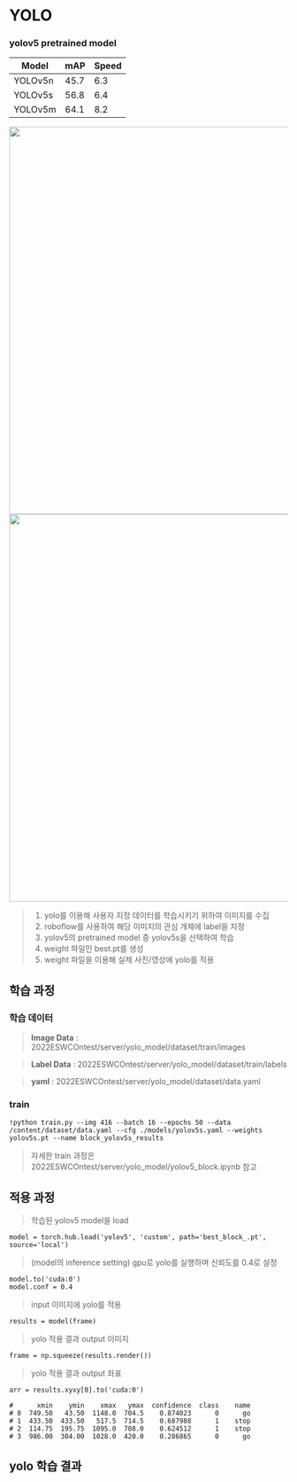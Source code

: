 # YOLO

### yolov5 pretrained model
| Model | mAP | Speed |
| ---- | ----- |------|
| YOLOv5n |	45.7 | 6.3 |
| YOLOv5s	| 56.8 | 6.4 |
| YOLOv5m |	64.1 | 8.2 |

<img src="https://user-images.githubusercontent.com/109569066/193399694-a1de8d2d-315f-42ba-895c-24337ab54c42.png" width="700" />

<img src="https://user-images.githubusercontent.com/109569066/193397458-1f8abb3f-f0fb-46fe-9a6a-b89f1622de3f.png" width="700" />

>1. yolo를 이용해 사용자 지정 데이터를 학습시키기 위하여 이미지를 수집
>2. roboflow를 사용하여 해당 이미지의 관심 개체에 label을 지정
>3. yolov5의 pretrained model 중 yolov5s을 선택하여 학습
>4. weight 파일인 best.pt를 생성
>5. weight 파일을 이용해 실제 사진/영상에 yolo를 적용
&nbsp;
&nbsp;
## 학습 과정

### 학습 데이터
> **Image Data** : 2022ESWCOntest/server/yolo_model/dataset/train/images

> **Label Data** : 2022ESWCOntest/server/yolo_model/dataset/train/labels

> **yaml** : 2022ESWCOntest/server/yolo_model/dataset/data.yaml

### train
```
!python train.py --img 416 --batch 16 --epochs 50 --data /content/dataset/data.yaml --cfg ./models/yolov5s.yaml --weights yolov5s.pt --name block_yolov5s_results
```
> 자세한 train 과정은 2022ESWCOntest/server/yolo_model/yolov5_block.ipynb 참고
 
 
## 적용 과정
>학습된 yolov5 model을 load
```
model = torch.hub.load('yolov5', 'custom', path='best_block_.pt', source='local')
```
>(model의 inference setting) gpu로 yolo를 실행하며 신뢰도를 0.4로 설정
```
model.to('cuda:0')
model.conf = 0.4
```
>input 이미지에 yolo를 적용
```
results = model(frame)
```
>yolo 적용 결과 output 이미지
```
frame = np.squeeze(results.render())
```
  
>yolo 적용 결과 output 좌표
```
arr = results.xyxy[0].to('cuda:0')

#      xmin    ymin    xmax   ymax  confidence  class    name
# 0  749.50   43.50  1148.0  704.5    0.874023      0      go
# 1  433.50  433.50   517.5  714.5    0.687988      1    stop
# 2  114.75  195.75  1095.0  708.0    0.624512      1    stop
# 3  986.00  304.00  1028.0  420.0    0.286865      0      go
```

## yolo 학습 결과 
